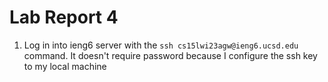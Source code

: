 # Lab Report 4

1. Log in into ieng6 server with the `ssh cs15lwi23agw@ieng6.ucsd.edu` command. It doesn't require password because I configure the ssh key to my local machine
